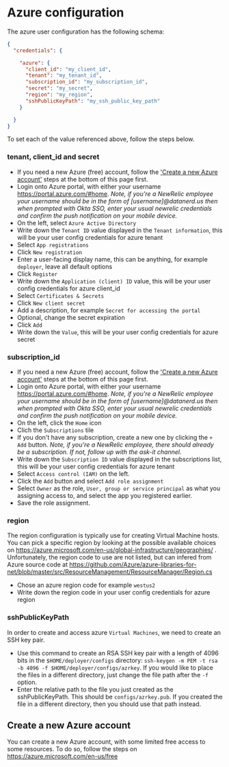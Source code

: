 # Azure configuration

The azure user configuration has the following schema:

```json
{
  "credentials": {

    "azure": {
      "client_id": "my_client_id",
      "tenant": "my_tenant_id",
      "subscription_id": "my_subscription_id",
      "secret": "my_secret",
      "region": "my_region",
      "sshPublicKeyPath": "my_ssh_public_key_path"
    }

  }
}
```

To set each of the value referenced above, follow the steps below.

### tenant, client_id and secret

* If you need a new Azure (free) account, follow the ['Create a new Azure account'](#Create-a-new-Azure-account) steps at the bottom of this page first.
* Login onto Azure portal, with either your username https://portal.azure.com/#home.
_Note, if you're a NewRelic employee your username should be in the form of [username]@datanerd.us then when prompted with Okta SSO, enter your usual newrelic credentials and confirm the push notification on your mobile device._
* On the left, select `Azure Active Directory`
* Write down the `Tenant ID` value displayed in the `Tenant information`, this will be your user config credentials for azure tenant
* Select `App registrations`
* Click `New registration`
* Enter a user-facing display name, this can be anything, for example `deployer`, leave all default options
* Click `Register`
* Write down the `Application (client) ID` value, this will be your user config credentials for azure client_id
* Select `Certificates & Secrets`
* Click `New client secret`
* Add a description, for example `Secret for accessing the portal`
* Optional, change the secret expiration
* Click `Add`
* Write down the `Value`, this will be your user config credentials for azure secret

### subscription_id

* If you need a new Azure (free) account, follow the ['Create a new Azure account'](#Create-a-new-Azure-account) steps at the bottom of this page first.
* Login onto Azure portal, with either your username https://portal.azure.com/#home.
_Note, if you're a NewRelic employee your username should be in the form of [username]@datanerd.us then when prompted with Okta SSO, enter your usual newrelic credentials and confirm the push notification on your mobile device._
* On the left, click the `Home` icon
* Clich the `Subscriptions` tile
* If you don't have any subscription, create a new one by clicking the `+ Add` button.
_Note, if you're a NewRelic employee, there should already be a subscription. If not, follow up with the ask-it channel._
* Write down the `Subscription ID` value displayed in the subscriptions list, this will be your user config credentials for azure tenant
* Select `Access control (IAM)` on the left.
* Click the `Add` button and select `Add role assignment`
* Select `Owner` as the role, `User, group or service principal` as what you assigning access to, and select the app you registered earlier.
* Save the role assignment.

### region

The region configuration is typically use for creating Virtual Machine hosts. You can pick a specific region by looking at the possible available choices on https://azure.microsoft.com/en-us/global-infrastructure/geographies/ .
Unfortunately, the region code to use are not listed, but can infered from Azure source code at https://github.com/Azure/azure-libraries-for-net/blob/master/src/ResourceManagement/ResourceManager/Region.cs

* Chose an azure region code for example `westus2`
* Write down the region code in your user config credentials for azure region

### sshPublicKeyPath

In order to create and access azure `Virtual Machines`, we need to create an SSH key pair.

* Use this command to create an RSA SSH key pair with a length of 4096 bits in the `$HOME/deployer/configs` directory: `ssh-keygen -m PEM -t rsa -b 4096 -f $HOME/deployer/configs/azrkey`. If you would like to place the files in a different directory, just change the file path after the `-f` option.
* Enter the relative path to the file you just created as the sshPublicKeyPath. This should be `configs/azrkey.pub`. If you created the file in a different directory, then you should use that path instead.

## Create a new Azure account

You can create a new Azure account, with some limited free access to some resources. To do so, follow the steps on https://azure.microsoft.com/en-us/free
